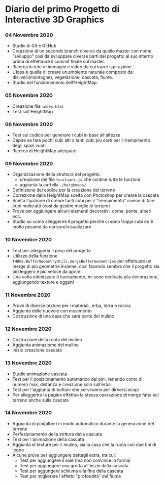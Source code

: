 # Diario del primo Progetto di Interactive 3D Graphics

### 04 Novembre 2020

- Studio di Git e GitHub
- Creazione di un secondo branch diverso da quello master con nome "sviluppo" così da sviluppare diverse parti del progetto al suo interno prima di effettaure il commit finale sul master.
- Ricerca in rete di immagini e video da cui trarre ispirazione. 
- L'idea è quella di creare un ambiente naturale composto da: dislivelli(montagne), vegetazione, cascata, fiume. 
- Studio del funzionamento dell'HeightMap.

### 05 Novembre 2020 

- Creazione file `index.html`
- Test sull'HeightMap

### 06 Novembre 2020 

- Test sul codice per generare i cubi in base all'altezze
- Capire se fare pochi cubi alti o tanti cubi più corti per il riempimento degli spazi vuoti
- Ricerca di HeightMap adeguate

### 09 Novembre 2020 

- Organizzazione della struttura del progetto: 
    - creazione del file `functions.js` che contine tutte le funzioni 
    - aggiunta la cartella `./heighmaps/`
- Definizione del codice per la creazione del terreno
- Correzione della HeightMap scelta con Photoshop per creare la cascata 
- Scelta l'opzione di creare tanti cubi per il "riempimento" invece di fare cubi molto alti (così da gestire meglio le texture)
- Prove per aggiungere alcuni elementi decorativi, come: ponte, alberi ecc..
- Studio su come alleggerire il progetto perchè ci sono troppi cubi ed è molto pesante da caricare/visualizzare

### 10 Novembre 2020 

- Test per alleggeria il peso del progetto
- Utilizzo della funzione `THREE.BufferGeometryUtils.mergeBufferGeometries` per effettuare un merge di più geometrie insieme, così facendo sembra che il progetto sia più leggero e più veloce da aprire
- Una volta ottimizzato il caricamento, mi sono dedicato alla decorazione, aggiungendo texture e oggetti

### 11 Novembre 2020 

- Prove di diverse texture per i materiali, erba, terra e roccia
- Aggiunta delle nuovole con movimento
- Costruzione di una casa che sarà parte del mulino

### 12 Novembre 2020 
- Costruzione della ruota del mulino
- Aggiunta animaziome del mulino
- Inizio creazione cascata

### 13 Novembre 2020 
- Studio animazione cascata
- Test per il posizionamento automatico dei pini, tenendo conto di: numero max, distanza e creazione solo sull'erba
- Test per l'aggiunta di bottoni che serviranno per dirversi scopi
- Per alleggerire la pagina effettuo la stessa operazione di merge fatta sul terreno anche sulla cascata

### 14 Novembre 2020 
- Aggiunta di pini/alberi in modo automatico durante la generazione del terreno
- Perfezionamento della strttura della cascata
- Test per l'animazione della cascata
- Aggiunta di texture per il mulino, sia la casa che la ruota con due tipi di legno
- Alcune prove per aggiungere dettagli extra, tra cui:
    - Test per aggiungere il sole (ma non convince la forma)
    - Test per aggiungere una grotta all'inizio della cascata
    - Test per aggungere schiuma alla fine della cascata
    - Test per migliorare l'effetto "profondità" del fiume